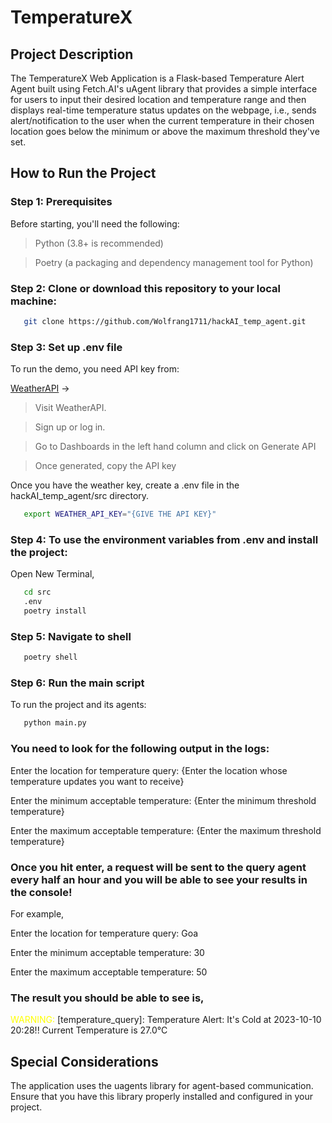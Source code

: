 # TemperatureX

## Project Description

The TemperatureX Web Application is a Flask-based Temperature Alert Agent built using Fetch.AI's uAgent library that provides a simple interface for users to input their desired location and temperature range and then displays real-time temperature status updates on the webpage, i.e., sends alert/notification to the user when the current temperature in their chosen location goes below the minimum or above the maximum threshold they've set. 

## How to Run the Project

### Step 1: Prerequisites
Before starting, you'll need the following:

> Python (3.8+ is recommended)

> Poetry (a packaging and dependency management tool for Python)

### Step 2: Clone or download this repository to your local machine:

```bash
   git clone https://github.com/Wolfrang1711/hackAI_temp_agent.git
   ```

### Step 3: Set up .env file
To run the demo, you need API key from:

[WeatherAPI](https://www.weatherapi.com/) &rarr;

> Visit WeatherAPI.

> Sign up or log in.

> Go to Dashboards in the left hand column and click on Generate API

> Once generated, copy the API key

Once you have the weather key, create a .env file in the hackAI_temp_agent/src directory.

```bash
   export WEATHER_API_KEY="{GIVE THE API KEY}"
   ```

### Step 4: To use the environment variables from .env and install the project:
Open New Terminal,

```bash
   cd src
   .env
   poetry install
   ```

### Step 5: Navigate to shell
```bash
   poetry shell
   ```

### Step 6: Run the main script
To run the project and its agents:

```bash
   python main.py
   ```
### You need to look for the following output in the logs:

Enter the location for temperature query: {Enter the location whose temperature updates you want to receive}

Enter the minimum acceptable temperature: {Enter the minimum threshold temperature}

Enter the maximum acceptable temperature: {Enter the maximum threshold temperature}

### Once you hit enter, a request will be sent to the query agent every half an hour and you will be able to see your results in the console!

For example, 

Enter the location for temperature query: Goa

Enter the minimum acceptable temperature: 30

Enter the maximum acceptable temperature: 50

### The result you should be able to see is,

<span style="color: yellow;">WARNING:</span> [temperature_query]: Temperature Alert: It's Cold at 2023-10-10 20:28!! Current Temperature is 27.0°C

## Special Considerations 

The application uses the uagents library for agent-based communication. Ensure that you have this library properly installed and configured in your project.
